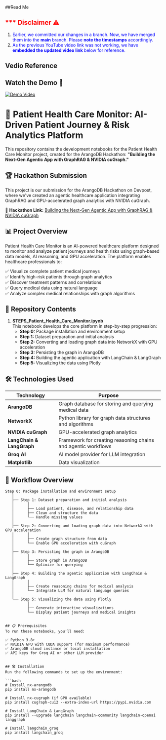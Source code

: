 ##Read Me

## <span style="color:red">*** Disclaimer ⚠️ </span> 

1. <span style="color:blue">Earlier, we committed our changes in a branch. Now, we have merged them into the **main** branch. Please **note the timestamps** accordingly.</span>  
2. <span style="color:blue">As the previous YouTube video link was not working, we have **embedded the updated video link** below for reference.</span>  
## Vedio Reference

## Watch the Demo 🎥

[![Demo Video](https://img.youtube.com/vi/ahsOHzE5Px8/0.jpg)](https://www.youtube.com/watch?v=ahsOHzE5Px8)



# 🏥 Patient Health Care Monitor: AI-Driven Patient Journey & Risk Analytics Platform
This repository contains the development notebooks for the Patient Health Care Monitor project, created for the ArangoDB Hackathon: **"Building the Next-Gen Agentic App with GraphRAG & NVIDIA cuGraph."**

## 🏆 Hackathon Submission
This project is our submission for the ArangoDB Hackathon on Devpost, where we've created an agentic healthcare application integrating GraphRAG and GPU-accelerated graph analytics with NVIDIA cuGraph.

🔗 **Hackathon Link:** [Building the Next-Gen Agentic App with GraphRAG & NVIDIA cuGraph](https://arangodbhackathon.devpost.com/?_gl=1*125dmf4*_gcl_au*OTc3NTI1NzY3LjE3NDE0NTU4NjA.*_ga*MTI2NDQwNzc1OS4xNzQxNDU1ODYx*_ga_0YHJK3Y10M*MTc0MTYwNjQ5Ni40LjEuMTc0MTYwNjQ5OS4wLjAuMA..)

## 📊 Project Overview
Patient Health Care Monitor is an AI-powered healthcare platform designed to monitor and analyze patient journeys and health risks using graph-based data models, AI reasoning, and GPU acceleration. The platform enables healthcare professionals to:

✅ Visualize complete patient medical journeys  
✅ Identify high-risk patients through graph analytics  
✅ Discover treatment patterns and correlations  
✅ Query medical data using natural language  
✅ Analyze complex medical relationships with graph algorithms  


## 📓 Repository Contents

1. **STEPS_Patient_Health_Care_Monitor.ipynb**  
   This notebook develops the core platform in step-by-step progression:  
   - **Step 0:** Package installation and environment setup  
   - **Step 1:** Dataset preparation and initial analysis  
   - **Step 2:** Converting and loading graph data into NetworkX with GPU acceleration  
   - **Step 3:** Persisting the graph in ArangoDB  
   - **Step 4:** Building the agentic application with LangChain & LangGraph  
   - **Step 5:** Visualizing the data using Plotly 

## 🛠️ Technologies Used

| Technology | Purpose |
|-----------|---------|
| **ArangoDB** | Graph database for storing and querying medical data |
| **NetworkX** | Python library for graph data structures and algorithms |
| **NVIDIA cuGraph** | GPU-accelerated graph analytics |
| **LangChain & LangGraph** | Framework for creating reasoning chains and agentic workflows |
| **Groq AI** | AI model provider for LLM integration |
| **Matplotlib** | Data visualization |

## 🚀 Workflow Overview
```text
Step 0: Package installation and environment setup
   │
   ├── Step 1: Dataset preparation and initial analysis
   │      │
   │      ├── Load patient, disease, and relationship data
   │      ├── Clean and structure the data
   │      └── Handle missing values
   │
   ├── Step 2: Converting and loading graph data into NetworkX with GPU acceleration
   │      │
   │      ├── Create graph structure from data
   │      └── Enable GPU acceleration with cuGraph
   │
   ├── Step 3: Persisting the graph in ArangoDB
   │      │
   │      ├── Store graph in ArangoDB
   │      └── Optimize for querying
   │
   ├── Step 4: Building the agentic application with LangChain & LangGraph
   │      │
   │      ├── Create reasoning chains for medical analysis
   │      └── Integrate LLM for natural language queries
   │
   └── Step 5: Visualizing the data using Plotly
          │
          ├── Generate interactive visualizations
          └── Display patient journeys and medical insights


## 📋 Prerequisites
To run these notebooks, you'll need:

✅ Python 3.8+  
✅ NVIDIA GPU with CUDA support (for maximum performance)  
✅ ArangoDB cloud instance or local installation  
✅ API keys for Groq AI or other LLM provider  


## 🛠️ Installation
Run the following commands to set up the environment:

```bash
# Install nx-arangodb
pip install nx-arangodb

# Install nx-cugraph (if GPU available)
pip install cugraph-cu12 --extra-index-url https://pypi.nvidia.com

# Install LangChain & LangGraph
pip install --upgrade langchain langchain-community langchain-openai langgraph 

# Install langchain_groq
pip install langchain_groq


